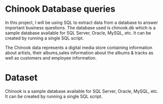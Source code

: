# Chinook Database queries

In this project, I will be using SQL to extract data from a database to answer important business questions. The database used is chinook.db which  is a sample database available for SQL Server, Oracle, MySQL, etc. It can be created by running a single SQL script.  

The Chinook data represents a digital media store containing information about artists, their albums,sales information about the albums & tracks as well as customers and employee information. 

# Dataset

Chinook is a sample database available for SQL Server, Oracle, MySQL, etc. It can be created by running a single SQL script.
